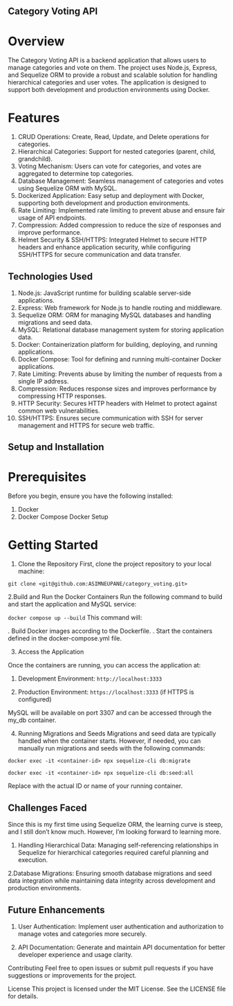 ## Category Voting API
# Overview
The Category Voting API is a backend application that allows users to manage categories and vote on them. The project uses Node.js, Express, and Sequelize ORM to provide a robust and scalable solution for handling hierarchical categories and user votes. The application is designed to support both development and production environments using Docker.

# Features
1. CRUD Operations: Create, Read, Update, and Delete operations for categories.
2. Hierarchical Categories: Support for nested categories (parent, child, grandchild).
3. Voting Mechanism: Users can vote for categories, and votes are aggregated to determine top categories.
4. Database Management: Seamless management of categories and votes using Sequelize ORM with MySQL.
5. Dockerized Application: Easy setup and deployment with Docker, supporting both development and production environments.
6. Rate Limiting: Implemented rate limiting to prevent abuse and ensure fair usage of API endpoints.
7. Compression: Added compression to reduce the size of responses and improve performance.
8. Helmet Security & SSH/HTTPS: Integrated Helmet to secure HTTP headers and enhance application security, while configuring SSH/HTTPS for secure communication and data transfer.

## Technologies Used
1. Node.js: JavaScript runtime for building scalable server-side applications.
2. Express: Web framework for Node.js to handle routing and middleware.
3. Sequelize ORM: ORM for managing MySQL databases and handling migrations and seed data.
4. MySQL: Relational database management system for storing application data.
5. Docker: Containerization platform for building, deploying, and running applications.
6. Docker Compose: Tool for defining and running multi-container Docker applications.
7. Rate Limiting: Prevents abuse by limiting the number of requests from a single IP address.
8. Compression: Reduces response sizes and improves performance by compressing HTTP responses.
9. HTTP Security: Secures HTTP headers with Helmet to protect against common web vulnerabilities.
10. SSH/HTTPS: Ensures secure communication with SSH for server management and HTTPS for secure web traffic.

## Setup and Installation
# Prerequisites
Before you begin, ensure you have the following installed:


1. Docker
2. Docker Compose
Docker Setup

# Getting Started

1. Clone the Repository
First, clone the project repository to your local machine:

``git clone <git@github.com:ASIMNEUPANE/category_voting.git>``

2.Build and Run the Docker Containers
Run the following command to build and start the application and MySQL service:

``docker compose up --build``
This command will:

. Build Docker images according to the Dockerfile.
. Start the containers defined in the docker-compose.yml file.

3. Access the Application

Once the containers are running, you can access the application at:

1. Development Environment: ``http://localhost:3333``

2. Production Environment: ``https://localhost:3333`` (if HTTPS is configured)

MySQL will be available on port 3307 and can be accessed through the my_db container.

4. Running Migrations and Seeds 
Migrations and seed data are typically handled when the container starts. However, if needed, you can manually run migrations and seeds with the following commands:

``docker exec -it <container-id> npx sequelize-cli db:migrate``

``docker exec -it <container-id> npx sequelize-cli db:seed:all``

Replace <container-id> with the actual ID or name of your running container.

## Challenges Faced

Since this is my first time using Sequelize ORM, the learning curve is steep, and I still don’t know much. However, I’m looking forward to learning more.

1. Handling Hierarchical Data: Managing self-referencing relationships in Sequelize for hierarchical categories required careful planning and execution.

2.Database Migrations: Ensuring smooth database migrations and seed data integration while maintaining data integrity across development and production environments.

## Future Enhancements
1. User Authentication: Implement user authentication and authorization to manage votes and categories more securely.

2. API Documentation: Generate and maintain API documentation for better developer experience and usage clarity.

Contributing
Feel free to open issues or submit pull requests if you have suggestions or improvements for the project.

License
This project is licensed under the MIT License. See the LICENSE file for details.

